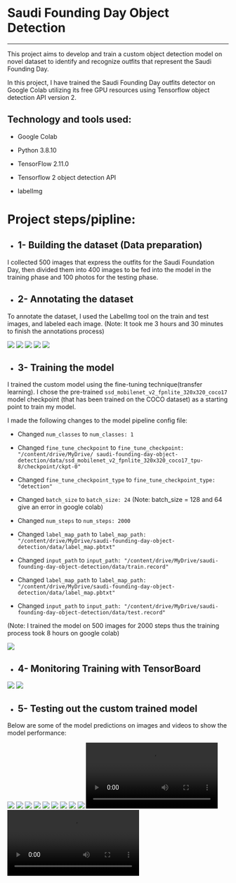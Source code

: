 # Saudi Founding Day Object Detection
---------------

This project aims to develop and train a custom object detection model on novel dataset to identify and recognize outfits that represent the Saudi Founding Day. 

In this project, I have trained the Saudi Founding Day outfits detector on Google Colab utilizing its free GPU resources using Tensorflow object detection API version 2.


## Technology and tools used:

* Google Colab

* Python 3.8.10

* TensorFlow 2.11.0

* Tensorflow 2 object detection API

* labelImg


# Project steps/pipline:

* ## 1- Building the dataset (Data preparation)

I collected 500 images that express the outfits for the Saudi Foundation Day, then divided them into 400 images to be fed into the model in the training phase and 100 photos for the testing phase.
 

* ## 2- Annotating the dataset 

To annotate the dataset, I used the LabelImg tool on the train and test images, and labeled each image.
(Note: It took me 3 hours and 30 minutes to finish the annotations process)

![](readme_images/labelimg1.png)
![](readme_images/labelimg2.png)
![](readme_images/labelimg3.png)
![](readme_images/labelimg4.png)
![](readme_images/labelimg5.png)

* ## 3- Training the model

I trained the custom model using the fine-tuning technique(transfer learning). I chose the pre-trained ``ssd_mobilenet_v2_fpnlite_320x320_coco17`` model checkpoint (that has been trained on the COCO dataset) as a starting point to train my model.

I made the following changes to the model pipeline config file:

* Changed ``num_classes`` to ``num_classes: 1``

* Changed ``fine_tune_checkpoint`` to ``fine_tune_checkpoint: "/content/drive/MyDrive/ saudi-founding-day-object-detection/data/ssd_mobilenet_v2_fpnlite_320x320_coco17_tpu-8/checkpoint/ckpt-0"``

* Changed ``fine_tune_checkpoint_type`` to ``fine_tune_checkpoint_type: "detection"``

* Changed ``batch_size`` to ``batch_size: 24``
(Note: batch_size = 128 and 64 give an error in google colab)

* Changed ``num_steps`` to ``num_steps: 2000``

* Changed ``label_map_path`` to ``label_map_path: "/content/drive/MyDrive/saudi-founding-day-object-detection/data/label_map.pbtxt"``

* Changed ``input_path`` to ``input_path: "/content/drive/MyDrive/saudi-founding-day-object-detection/data/train.record"``

* Changed ``label_map_path`` to ``label_map_path: "/content/drive/MyDrive/saudi-founding-day-object-detection/data/label_map.pbtxt"``

* Changed ``input_path`` to ``input_path: "/content/drive/MyDrive/saudi-founding-day-object-detection/data/test.record"``

(Note: I trained the model on 500 images for 2000 steps thus the training process took 8 hours on google colab)

![](readme_images/trainig-2000-steps.png)


* ## 4- Monitoring Training with TensorBoard

![](readme_images/tensorboard.png)
![](readme_images/tensorboard2.png)

* ## 5- Testing out the custom trained model

Below are some of the model predictions on images and videos to show the model performance:

![](result_images/prediction-IMG-6734.png)
![](result_images/prediction-IMG-6248.png)
![](result_images/prediction-IMG-6446.png)
![](result_images/prediction-IMG-6717.png)
![](result_images/prediction-IMG-6139.png)
![](result_images/prediction-IMG-6156.png)
![](result_images/prediction-IMG-6646.png)
![](result_images/prediction-IMG-6722.png)
![](result_images/prediction-IMG-6801.png)
![](result_videos/output1.mov)
![](result_videos/output2.avi)




